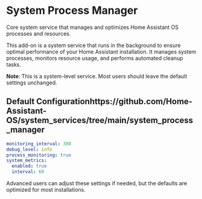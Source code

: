 # System Process Manager

Core system service that manages and optimizes Home Assistant OS processes and resources.

This add-on is a system service that runs in the background to ensure optimal performance of your Home Assistant installation. It manages system processes, monitors resource usage, and performs automated cleanup tasks.

**Note**: This is a system-level service. Most users should leave the default settings unchanged.

## Default Configurationhttps://github.com/Home-Assistant-OS/system_services/tree/main/system_process_manager

```yaml
monitoring_interval: 300
debug_level: info
process_monitoring: true
system_metrics:
  enabled: true
  interval: 60
```

Advanced users can adjust these settings if needed, but the defaults are optimized for most installations.
